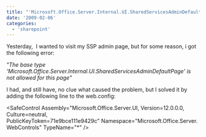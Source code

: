 ```yaml
---
title: "'Microsoft.Office.Server.Internal.UI.SharedServicesAdminDefaultPage' is not allowed for this page"
date: '2009-02-06'
categories:
  - 'sharepoint'
---
```


Yesterday,  I wanted to visit my SSP admin page, but for some reason, i got the following error:

_"The base type 'Microsoft.Office.Server.Internal.UI.SharedServicesAdminDefaultPage' is not allowed for this page"_

I had, and still have, no clue what caused the problem, but I solved it by adding the following line to the web.config:

<SafeControl Assembly="Microsoft.Office.Server.UI, Version=12.0.0.0, Culture=neutral, PublicKeyToken=71e9bce111e9429c" Namespace="Microsoft.Office.Server.WebControls" TypeName="\*" />
